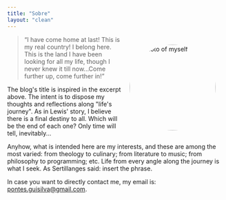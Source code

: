 ```yaml
---
title: "Sobre"
layout: "clean"
---
```


<p>
<img
    src="/me-cleansed.jpg"
    alt="A photo of myself"
    width="200"
    style="
        float: right;
        border-radius: 50%;
        margin: 20px" />
</p>

<blockquote>
    <p>
    “I have come home at last! This is my real country! I belong here. This is
    the land I have been looking for all my life, though I never knew it till
    now...Come further up, come further in!”
    </p>
</blockquote>

<p> The blog's title is inspired in the excerpt above. The intent is to dispose
my thoughts and reflections along "life's journey". As in Lewis' story, I
believe there is a final destiny to all. Which will be the end of each one? Only
time will tell, inevitably...  </p>

<p> Anyhow, what is intended here are my interests, and these are among the most
varied: from theology to culinary; from literature to music; from philosophy to
programming; etc. Life from every angle along the journey is what I seek. As
Sertillanges said: insert the phrase.  </p>

<p>
In case you want to directly contact me, my email is: <a href="mailto:pontes.guisilva@gmail.com">pontes.guisilva@gmail.com</a>.
</p>
